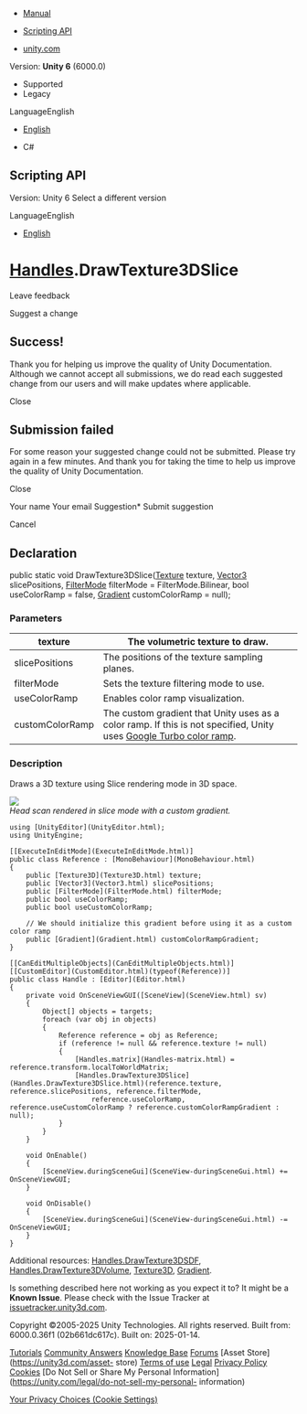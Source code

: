 [ ]()

  * [Manual](../Manual/index.html)
  * [Scripting API](../ScriptReference/index.html)

  * [unity.com](https://unity.com/)

Version: **Unity 6** (6000.0)

  * Supported
  * Legacy

LanguageEnglish

  * [English]()

  * C#

[ ](https://docs.unity3d.com)

## Scripting API

Version: Unity 6 Select a different version

LanguageEnglish

  * [English]()

#  [Handles](Handles.html).DrawTexture3DSlice

Leave feedback

Suggest a change

## Success!

Thank you for helping us improve the quality of Unity Documentation. Although
we cannot accept all submissions, we do read each suggested change from our
users and will make updates where applicable.

Close

## Submission failed

For some reason your suggested change could not be submitted. Please <a>try
again</a> in a few minutes. And thank you for taking the time to help us
improve the quality of Unity Documentation.

Close

Your name Your email Suggestion* Submit suggestion

Cancel

[ ]()

## Declaration

public static void DrawTexture3DSlice([Texture](Texture.html) texture,
[Vector3](Vector3.html) slicePositions, [FilterMode](FilterMode.html)
filterMode = FilterMode.Bilinear, bool useColorRamp = false,
[Gradient](Gradient.html) customColorRamp = null);

### Parameters

texture | The volumetric texture to draw.  
---|---  
slicePositions | The positions of the texture sampling planes.  
filterMode | Sets the texture filtering mode to use.  
useColorRamp | Enables color ramp visualization.  
customColorRamp | The custom gradient that Unity uses as a color ramp. If this is not specified, Unity uses [Google Turbo color ramp](https://ai.googleblog.com/2019/08/turbo-improved-rainbow-colormap-for.html).  
  
### Description

Draws a 3D texture using Slice rendering mode in 3D space.

![](../StaticFiles/ScriptRefImages/3DTextureHandleHeadSlice.png)  
_Head scan rendered in slice mode with a custom gradient._

    
    
    using [UnityEditor](UnityEditor.html);
    using UnityEngine;  
      
    [[ExecuteInEditMode](ExecuteInEditMode.html)]
    public class Reference : [MonoBehaviour](MonoBehaviour.html)
    {
        public [Texture3D](Texture3D.html) texture;
        public [Vector3](Vector3.html) slicePositions;
        public [FilterMode](FilterMode.html) filterMode;
        public bool useColorRamp;
        public bool useCustomColorRamp;  
      
        // We should initialize this gradient before using it as a custom color ramp
        public [Gradient](Gradient.html) customColorRampGradient;
    }  
      
    [[CanEditMultipleObjects](CanEditMultipleObjects.html)]
    [[CustomEditor](CustomEditor.html)(typeof(Reference))]
    public class Handle : [Editor](Editor.html)
    {
        private void OnSceneViewGUI([SceneView](SceneView.html) sv)
        {
            Object[] objects = targets;
            foreach (var obj in objects)
            {
                Reference reference = obj as Reference;
                if (reference != null && reference.texture != null)
                {
                    [Handles.matrix](Handles-matrix.html) = reference.transform.localToWorldMatrix;
                    [Handles.DrawTexture3DSlice](Handles.DrawTexture3DSlice.html)(reference.texture, reference.slicePositions, reference.filterMode,
                        reference.useColorRamp, reference.useCustomColorRamp ? reference.customColorRampGradient : null);
                }
            }
        }  
      
        void OnEnable()
        {
            [SceneView.duringSceneGui](SceneView-duringSceneGui.html) += OnSceneViewGUI;
        }  
      
        void OnDisable()
        {
            [SceneView.duringSceneGui](SceneView-duringSceneGui.html) -= OnSceneViewGUI;
        }
    }
    

Additional resources:
[Handles.DrawTexture3DSDF](Handles.DrawTexture3DSDF.html),
[Handles.DrawTexture3DVolume](Handles.DrawTexture3DVolume.html),
[Texture3D](Texture3D.html), [Gradient](Gradient.html).

Is something described here not working as you expect it to? It might be a
**Known Issue**. Please check with the Issue Tracker at
[issuetracker.unity3d.com](https://issuetracker.unity3d.com).

Copyright ©2005-2025 Unity Technologies. All rights reserved. Built from:
6000.0.36f1 (02b661dc617c). Built on: 2025-01-14.

[Tutorials](https://unity3d.com/learn) [Community
Answers](https://answers.unity3d.com) [Knowledge
Base](https://support.unity3d.com/hc/en-us)
[Forums](https://forum.unity3d.com) [Asset Store](https://unity3d.com/asset-
store) [Terms of use](https://docs.unity3d.com/Manual/TermsOfUse.html)
[Legal](https://unity.com/legal) [Privacy
Policy](https://unity.com/legal/privacy-policy)
[Cookies](https://unity.com/legal/cookie-policy) [Do Not Sell or Share My
Personal Information](https://unity.com/legal/do-not-sell-my-personal-
information)

[Your Privacy Choices (Cookie Settings)](javascript:void\(0\);)

